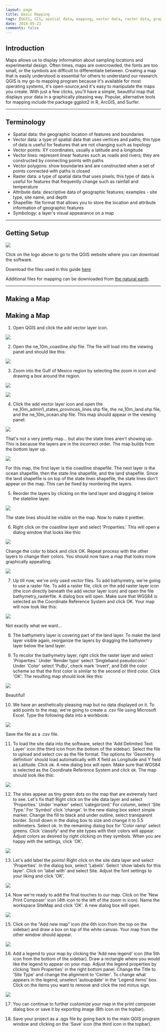 ```yaml
---
layout: page
title: Basic Mapping
tags: [QGIS, GIS, spatial data, mapping, vector data, raster data, graphics]
date: 2018-05-23
comments: false
---
```


## Introduction
Maps allows us to display information about sampling locations and experimental design. Often times, maps are overcrowded, the fonts are too small, or the symbols are difficult to differentiate between. Creating a map that is easily understood is essential for others to understand our research. QGIS is my go-to mapping program because it's available for most operating systems, it's open-source,and it's easy to manipulate the maps you create. With just a few clicks, you'll have a simple, beautiful map that displays your data in a graphically pleasing way. Popular, alternative tools for mapping include the package ggplot2 in R, ArcGIS, and Surfer.

---

## Terminology
- Spatial data: the geographic location of features and boundaries
- Vector data: a type of spatial data that uses vertices and paths; this type of data is useful for features that are not changing such as topology
- Vector points: XY coordinates, usually a latitude and a longitude
- Vector lines: represent linear features such as roads and rivers; they are constructed by connecting points with paths
- Vector polygons: show boundaries and are constructed when a  set of points connected with paths is closed
- Raster data: a type of spatial data that uses pixels; this type of data is useful for features that frequently change such as rainfall and temperature
- Attribute data: descriptive data of geographic features; examples - site type, site name, and depth
- Shapefile: file format that allows you to store the location and attribute information of geographic features
- Symbology: a layer's visual appearance on a map

---

## Getting Setup
[![](/assets/img/resized_qgis_nlogo2.png)](https://qgis.org/en/site/)

Click on the logo above to go to the QGIS website where you can download the software.

Download the files used in this guide [here](https://drive.google.com/open?id=1bx_W0hNEfw537NfltsHiskRJlAfgNZz4)

Additional files for mapping can be downloaded from [the natural earth](https://www.naturalearthdata.com/).

---

## Making a Map
## Making a Map
1) Open QGIS and click the add vector layer icon.

![](/assets/img/rs_addvectorlayer.png)

2) Open the ne_10m_coastline.shp file. The file will load into the viewing panel and should like this:

![](/assets/img/ne_10m_coastline.png)

3) Zoom into the Gulf of Mexico region by selecting the zoom in icon and drawing a box around the region.

![](/assets/img/rs_zoom.png)



![](/assets/img/GoMregion.png)

4) Click the add vector layer icon and open the ne_10m_admin1_states_provinces_lines.shp file, the ne_10m_land.shp file, and the ne_10m_ocean.shp file. This map should appear in the viewing panel:

![](/assets/img/ugly_map.png)

That's not a very pretty map... but also the state lines aren't showing up. This is because the layers are in the incorrect order. The map builds from the bottom layer up. 

![](/assets/img/layers_perspective.png) <!-- .element height="50%" width="50%" -->

For this map, the first layer is the coastline shapefile. The next layer is the ocean shapefile, then the state line shapefile, and the land shapefile. Since the land shapefile is on top of the state lines shapefile, the state lines don't appear on the map. This can be fixed by reordering the layers.

5) Reorder the layers by clicking on the land layer and dragging it below the stateline layer.

![](/assets/img/adjust_layers.png)

The state lines should be visible on the map.
Now to make it prettier.

6) Right click on the coastline layer and select 'Properties.' This will open a dialog window that looks like this:

![](/assets/img/dialog_box.png)

Change the color to black and click OK.
Repeat process with the other layers to change their colors. You should now have a map that looks more graphically appealling.

![](/assets/img/colored_map.png)

7) Up till now, we've only used vector files. To add bathymetry, we're going to use a raster file. To add a raster file, click on the add raster layer icon (the icon directly beneath the add vector layer icon) and open the file bathymetry_rasterfile. A dialog box will open. Make sure that WGS84 is selected as the Coordinate Reference System and click OK. Your map will now look like this:

![](/assets/img/map_raster.png)

Not exactly what we want...

8) The bathymetry layer is covering part of the land layer. To make the land layer visible again, reorganize the layers by dragging the bathymetry layer below the land layer.

9) To recolor the bathymetry layer, right click the raster layer and select 'Properties.' Under 'Render type' select 'Singleband pseudocolor.' Under 'Color' select 'PuBu', check mark 'Invert', and Edit the color scheme so that the first color is similar to the second or third color. Click 'OK'. The resulting map should look like this:

![](/assets/img/bathy_map.png)

Beautiful!

10) We have an aesthetically pleasing map but no data displayed on it. To add points to the map, we're going to create a .csv file using Microsoft Excel. Type the following data into a workbook:

![](/assets/img/Excel.png)

Save the file as a .csv file.

11) To load the site data into the software, select the 'Add Delimited Text Layer' icon (the third icon from the bottom of the sidebar). Select the file to upload and select csv as the file format. The options for 'Geometry definition' should load automatically with X field as Longitude and Y field as Latitude. Click ok. A new dialog box will open. Make sure that WGS84 is selected as the Coordinate Reference System and click ok. The map should look like this:

![](/assets/img/map_points.png)

12) The sites appear as tiny green dots on the map that are extremely hard to see. Let's fix that! Right click on the site data layer and select 'Properties.' Under 'marker' select 'categorized.' For column, select 'Site Type.' For 'Symbol' click 'change'. In the new dialog box select simple marker. Change the fill to black and under outline, select transparent border. Scroll down in the dialog box to size and change it to 5.5 millimeters. Select ok. In the remaining dialog box for 'Color ramp' select greens. Click 'classify' and the site types with their colors will appear. Adjust colors as desired by right clicking on they symbols. When you are happy with the settings, click 'OK'.

![](/assets/img/map_adj_points.png)

13) Let's add label the points! Right click on the site data layer and select 'Properties'. In the dialog box, select 'Labels'. Select 'show labels for this layer'. Click on 'label with' and select Site. Adjust the font settings to your liking and click 'OK'.

![](/assets/img/map_labels.png)

14) Now we're ready to add the final touches to our map. Click on the 'New Print Composer' icon (4th icon to the left of the zoom in icon). Name the workspace SiteMap and click 'OK'. A new dialog box will open.

![](/assets/img/print_composer.png)

15) Click on the "Add new map" icon (the 6th icon from the top on the sidebar) and draw a box on top of the white canvas. Your map from the other window should appear.

![](/assets/img/map_print_composer.png)

16) Add a legend to your map by clicking the 'Add new legend' icon (the 5th icon from the bottom of the sidebar). Draw a rectangle where you would like the legend to appear on your map. Adjust the legend properties by clicking 'Item Properties' in the right bottom panel. Change the Title to 'Site Type' and change the alignment to 'Center'. To change what appears in the legend, unselect 'autoupdate' in the 'Legend items' box. Click on the items you want to remove and click the red minus sign.

![](/assets/img/legend_print_composer.png)

17) You can continue to further customize your map in the print composer dialog box or save it by exporting image (8th icon on the topbar).

18) Save your project as a .qgs file by going back to the main QGIS program window and clicking on the 'Save' icon (the third icon in the topbar). 

